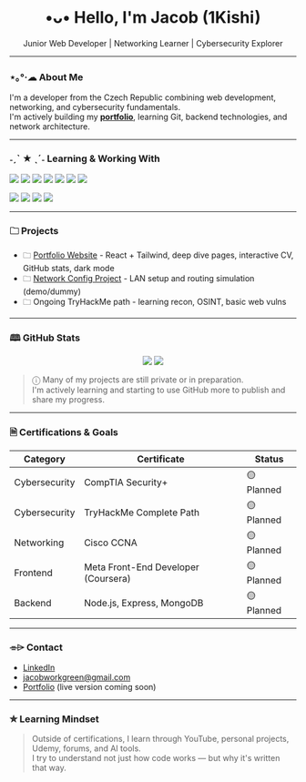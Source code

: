 <h1 align="center">•ᴗ• Hello, I'm Jacob (1Kishi)</h1>

<p align="center">Junior Web Developer | Networking Learner | Cybersecurity Explorer</p>

---

### ⋆｡°·☁︎ About Me

I'm a developer from the Czech Republic combining web development, networking, and cybersecurity fundamentals.  
I'm actively building my <strong><a href="[https://github.com/1Kishi/portfolio](https://github.com/1Kishi/Portfolio-Web)">portfolio</a></strong>, learning Git, backend technologies, and network architecture.

---

### ˗ˏˋ ★ ˎˊ˗ Learning & Working With

<p>
  <img src="https://img.shields.io/badge/-JavaScript-black?style=for-the-badge&logo=javascript&logoColor=yellow" />
  <img src="https://img.shields.io/badge/-React-black?style=for-the-badge&logo=react" />
  <img src="https://img.shields.io/badge/-TailwindCSS-black?style=for-the-badge&logo=tailwindcss" />
  <img src="https://img.shields.io/badge/-Vite-black?style=for-the-badge&logo=vite" />
  <img src="https://img.shields.io/badge/-Node.js-black?style=for-the-badge&logo=nodedotjs" />
  <img src="https://img.shields.io/badge/-C%23-black?style=for-the-badge&logo=csharp" />
  <img src="https://img.shields.io/badge/-Git-black?style=for-the-badge&logo=git" />
</p>
</p>

<p>
  <img src="https://img.shields.io/badge/-Cisco-black?style=for-the-badge&logo=cisco" />
  <img src="https://img.shields.io/badge/-TryHackMe-black?style=for-the-badge&logo=tryhackme" />
  <img src="https://img.shields.io/badge/-CCNA-black?style=for-the-badge" />
  <img src="https://img.shields.io/badge/-CompTIA_Security+ -black?style=for-the-badge" />
</p>

---

### 🗀 Projects

- 🗀 [Portfolio Website](https://github.com/1Kishi/portfolio) - React + Tailwind, deep dive pages, interactive CV, GitHub stats, dark mode
- 🗀 [Network Config Project](https://github.com/1Kishi/network-config) - LAN setup and routing simulation (demo/dummy)
- 🗀 Ongoing TryHackMe path - learning recon, OSINT, basic web vulns

---

### 🕮 GitHub Stats

<div align="center">
  <img src="https://github-readme-stats.vercel.app/api?username=1Kishi&show_icons=true&theme=tokyonight&hide_border=true" />
  <img src="https://github-readme-stats.vercel.app/api/top-langs/?username=1Kishi&layout=compact&theme=tokyonight&hide_border=true" />
</div>

> ⓘ Many of my projects are still private or in preparation.  
> I'm actively learning and starting to use GitHub more to publish and share my progress.

---

### 🗎 Certifications & Goals

| Category       | Certificate                         | Status     |
|----------------|--------------------------------------|------------|
| Cybersecurity  | CompTIA Security+                   | 🟡 Planned |
| Cybersecurity  | TryHackMe Complete Path             | 🟡 Planned |
| Networking     | Cisco CCNA                          | 🟡 Planned |
| Frontend       | Meta Front-End Developer (Coursera) | 🟡 Planned |
| Backend        | Node.js, Express, MongoDB           | 🟡 Planned |

---

### ⌯⌲ Contact

-  [LinkedIn](https://www.linkedin.com/in/jacobgreen-dev)
-  jacobworkgreen@gmail.com
-  [Portfolio](https://github.com/1Kishi/portfolio) (live version coming soon)

---

### ✮ Learning Mindset

> Outside of certifications, I learn through YouTube, personal projects, Udemy, forums, and AI tools.  
> I try to understand not just how code works — but why it's written that way.
